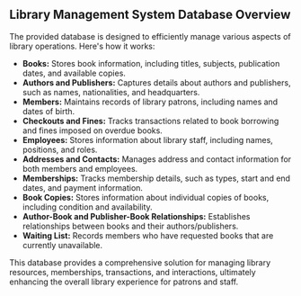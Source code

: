 ## Library Management System Database Overview

The provided database is designed to efficiently manage various aspects of library operations. Here's how it works:

- **Books:** Stores book information, including titles, subjects, publication dates, and available copies.
- **Authors and Publishers:** Captures details about authors and publishers, such as names, nationalities, and headquarters.
- **Members:** Maintains records of library patrons, including names and dates of birth.
- **Checkouts and Fines:** Tracks transactions related to book borrowing and fines imposed on overdue books.
- **Employees:** Stores information about library staff, including names, positions, and roles.
- **Addresses and Contacts:** Manages address and contact information for both members and employees.
- **Memberships:** Tracks membership details, such as types, start and end dates, and payment information.
- **Book Copies:** Stores information about individual copies of books, including condition and availability.
- **Author-Book and Publisher-Book Relationships:** Establishes relationships between books and their authors/publishers.
- **Waiting List:** Records members who have requested books that are currently unavailable.

This database provides a comprehensive solution for managing library resources, memberships, transactions, and interactions, ultimately enhancing the overall library experience for patrons and staff.
